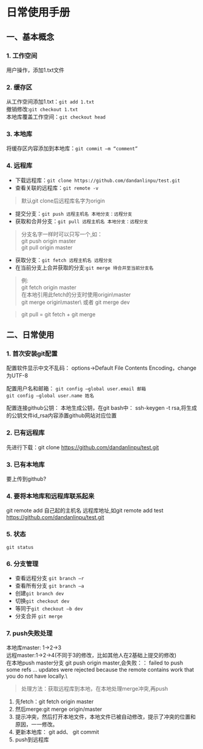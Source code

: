 # 日常使用手册
## 一、基本概念
### 1. 工作空间
用户操作，添加1.txt文件
### 2. 缓存区
从工作空间添加1.txt：`git add 1.txt`\
撤销修改:`git checkout 1.txt`\
本地库覆盖工作空间：`git checkout head`

### 3. 本地库
将缓存区内容添加到本地库：`git commit –m “comment”`
### 4. 远程库
* 下载远程库：`git clone https://github.com/dandanlinpu/test.git`
* 查看关联的远程库：`git remote -v`
>默认git clone后远程库名字为origin
* 提交分支：`git push 远程主机名 本地分支：远程分支`
* 获取和合并分支：`git pull 远程主机名 本地分支：远程分支`
>分支名字一样时可以只写一个,如：\
>git push origin master\
>git pull origin master
* 获取分支：`git fetch 远程主机名 远程分支`
* 在当前分支上合并获取的分支:`git merge 待合并至当前分支名`
>例:\
>git fetch origin master\
>在本地引用此fetch的分支时使用origin\\master \
>git merge origin\\master\ 或者 git merge dev

>git pull = git fetch + git merge
## 二、日常使用
### 1. 首次安装git配置
配置软件显示中文不乱码：
options->Default File Contents Encoding，change为UTF-8

配置用户名和邮箱：
`git config –global user.email 邮箱`\
`git config –global user.name 姓名`

配置连接github公钥：
本地生成公钥，在git bash中： ssh-keygen -t rsa,将生成的公钥文件id_rsa内容添置github网站对应位置
### 2. 已有远程库
先进行下载：git clone https://github.com/dandanlinpu/test.git
### 3. 已有本地库
要上传到github?
### 4. 要将本地库和远程库联系起来
git remote add 自己起的主机名 远程库地址,如git remote add test https://github.com/dandanlinpu/test.git
### 5. 状态
`git status`
### 6. 分支管理
* 查看远程分支 `git branch –r `
* 查看所有分支 `git branch –a` 
* 创建`git branch dev`
* 切换`git checkout dev`
* 等同于`git checkout –b dev `
* 分支合并 `git merge `
### 7. push失败处理
本地库master: 1->2->3\
远程master:1->2->4(不同于3的修改，比如其他人在2基础上提交的修改)\
在本地push master分支 git push origin master,会失败：：
failed to push some refs … updates were rejected because the remote contains work that you do not have locally.\
>处理方法：获取远程库到本地，在本地处理merge冲突,再push
1. 先fetch：git fetch origin master
2. 然后merge:git merge origin/master
3. 提示冲突，然后打开本地文件，本地文件已被自动修改，提示了冲突的位置和原因，一一修改。
4. 更新本地库： git add、 git commit
5. push到远程库



